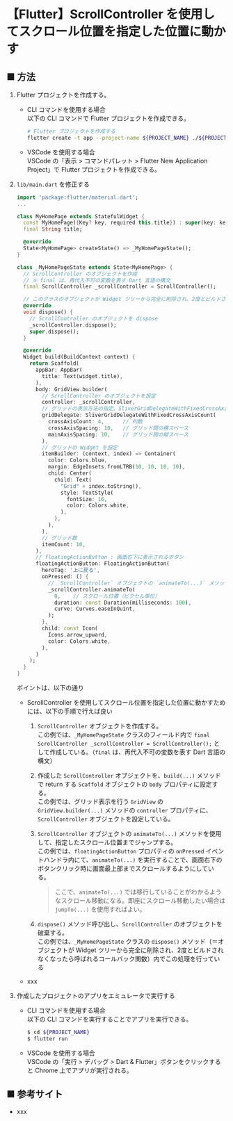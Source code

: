 # 【Flutter】ScrollController を使用してスクロール位置を指定した位置に動かす

## ■ 方法

1. Flutter プロジェクトを作成する。<br>
    - CLI コマンドを使用する場合<br>
      以下の CLI コマンドで Flutter プロジェクトを作成できる。
      ```sh
      # Flutter プロジェクトを作成する
      flutter create -t app --project-name ${PROJECT_NAME} ./${PROJECT_NAME}
      ```

    - VSCode を使用する場合<br>
      VSCode の「表示 > コマンドパレット > Flutter New Application Project」で Flutter プロジェクトを作成できる。

1. `lib/main.dart` を修正する<br>
    ```dart
    import 'package:flutter/material.dart';
    ...

    class MyHomePage extends StatefulWidget {
      const MyHomePage({Key? key, required this.title}) : super(key: key);
      final String title;

      @override
      State<MyHomePage> createState() => _MyHomePageState();
    }

    class _MyHomePageState extends State<MyHomePage> {
      // ScrollController のオブジェクトを作成
      // ※ final は、再代入不可の変数を表す Dart 言語の構文
      final ScrollController _scrollController = ScrollController();

      // このクラスのオブジェクトが Widget ツリーから完全に削除され、2度とビルドされなくなったら呼ばれるコールバック関数
      @override
      void dispose() {
        // ScrollController のオブジェクトを dispose
        _scrollController.dispose();
        super.dispose();
      }

      @override
      Widget build(BuildContext context) {
        return Scaffold(
          appBar: AppBar(
            title: Text(widget.title),
          ),
          body: GridView.builder(
            // ScrollController のオブジェクトを設定
            controller: _scrollController,
            // グリッドの表示方法の指定。SliverGridDelegateWithFixedCrossAxisCount() を指定した場合は、列の数を基準として表示される
            gridDelegate: SliverGridDelegateWithFixedCrossAxisCount(
              crossAxisCount: 4,      // 列数
              crossAxisSpacing: 10,   // グリッド間の横スペース
              mainAxisSpacing: 10,    // グリッド間の縦スペース
            ),
            // グリッドの Widget を設定
            itemBuilder: (context, index) => Container(
              color: Colors.blue,
              margin: EdgeInsets.fromLTRB(10, 10, 10, 10),
              child: Center(
                child: Text(
                  "Grid" + index.toString(),
                  style: TextStyle(
                    fontSize: 16,
                    color: Colors.white,
                  ),
                ),
              ),
            ),
            // グリッド数
            itemCount: 10,
          ),
          // floatingActionButton : 画面右下に表示されるボタン
          floatingActionButton: FloatingActionButton(
            heroTag: '上に戻る',
            onPressed: () {
              // `ScrollController` オブジェクトの `animateTo(...)` メソッドを使用して、指定したスクロール位置までジャンプする。
              _scrollController.animateTo(
                0,    // スクロール位置（ピクセル単位）
                duration: const Duration(milliseconds: 100),
                curve: Curves.easeInQuint,
              );
            },
            child: const Icon(
              Icons.arrow_upward,
              color: Colors.white,
            ),       
          )
        );
      }
    }
    ```

    ポイントは、以下の通り

    - ScrollController を使用してスクロール位置を指定した位置に動かすためには、以下の手順で行えば良い<br>
      1. `ScrollController` オブジェクトを作成する。<br>
          この例では、`_MyHomePageState` クラスのフィールド内で `final ScrollController _scrollController = ScrollController();` として作成している。（`final` は、再代入不可の変数を表す Dart 言語の構文）
      1. 作成した `ScrollController` オブジェクトを、`build(...)` メソッドで return する `Scaffold` オブジェクトの `body` プロパティに設定する。<br>
          この例では、グリッド表示を行う `GridView` の `GridView.builder(...)` メソッドの `controller` プロパティに、`ScrollController` オブジェクトを設定している。
      1. `ScrollController` オブジェクトの `animateTo(...)` メソッドを使用して、指定したスクロール位置までジャンプする。<br>
          この例では、`floatingActionButton` プロパティの `onPressed` イベントハンドラ内にて、`animateTo(...)` を実行することで、画面右下のボタンクリック時に画面最上部までスクロールするようにしている。
      
          > ここで、`animateTo(...)` では移行していることがわかるようなスクロール移動になる。即座にスクロール移動したい場合は `jumpTo(...)` を使用すればよい。

      1. `dispose()` メソッド呼び出し、`ScrollController` のオブジェクトを破棄する。<br>
          この例では、`_MyHomePageState` クラスの `dispose()` メソッド（＝オブジェクトが Widget ツリーから完全に削除され、2度とビルドされなくなったら呼ばれるコールバック関数）内でこの処理を行っている

    - xxx
    
1. 作成したプロジェクトのアプリをエミュレータで実行する<br>
    - CLI コマンドを使用する場合<br>
      以下の CLI コマンドを実行することでアプリを実行できる。

      ```sh
      $ cd ${PROJECT_NAME}
      $ flutter run
      ```

    - VSCode を使用する場合<br>
      VSCode の「実行 > デバッグ > Dart & Flutter」ボタンをクリックすると Chrome 上でアプリが実行される。


## ■ 参考サイト

- xxx